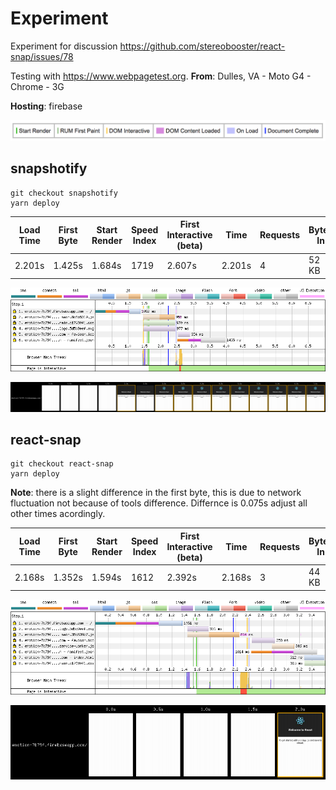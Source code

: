 # Experiment

Experiment for discussion https://github.com/stereobooster/react-snap/issues/78

Testing with https://www.webpagetest.org.  **From**: Dulles, VA - Moto G4 - Chrome - 3G

**Hosting**: firebase

![legend.png](images/legend.png)

## snapshotify

```
git checkout snapshotify
yarn deploy
```

| Load Time | First Byte | Start Render | Speed Index | First Interactive (beta) | Time   | Requests | Bytes In | Time   | Requests | Bytes In | Cost  |
|-----------|------------|--------------|-------------|--------------------------|--------|----------|----------|--------|----------|----------|-------|
| 2.201s    | 1.425s     | 1.684s       | 1719        | 2.607s                   | 2.201s | 4        | 52 KB    | 3.297s | 6        | 57 KB    | $---- |

![snapshotify-waterfall.png](images/snapshotify-waterfall.png)

![snapshotify-filmstrip.png](images/snapshotify-filmstrip.png)

## react-snap

```
git checkout react-snap
yarn deploy
```

**Note**: there is a slight difference in the first byte, this is due to network fluctuation not because of tools difference. Differnce is 0.075s adjust all other times acordingly.

| Load Time | First Byte | Start Render | Speed Index | First Interactive (beta) | Time   | Requests | Bytes In | Time   | Requests | Bytes In | Cost  |
|-----------|------------|--------------|-------------|--------------------------|--------|----------|----------|--------|----------|----------|-------|
| 2.168s    | 1.352s     | 1.594s       | 1612        | 2.392s                   | 2.168s | 3        | 44 KB    | 3.275s | 8        | 54 KB    | $---- |


![react-snap-waterfall.png](images/react-snap-waterfall.png)

![react-snap-filmstrip.png](images/react-snap-filmstrip.png)

